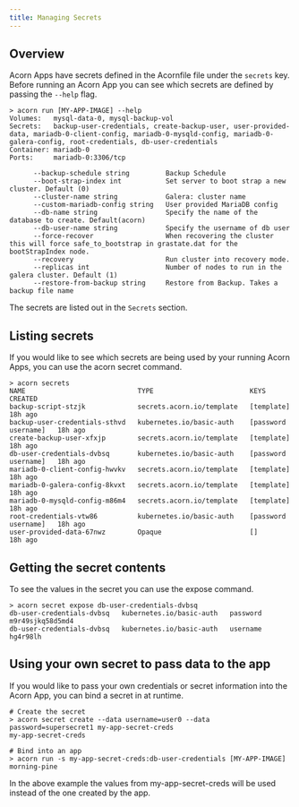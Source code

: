 ```yaml
---
title: Managing Secrets
---
```


## Overview

Acorn Apps have secrets defined in the Acornfile file under the `secrets` key. Before running an Acorn App you can see which secrets are defined by passing the `--help` flag.

```shell
> acorn run [MY-APP-IMAGE] --help
Volumes:   mysql-data-0, mysql-backup-vol
Secrets:   backup-user-credentials, create-backup-user, user-provided-data, mariadb-0-client-config, mariadb-0-mysqld-config, mariadb-0-galera-config, root-credentials, db-user-credentials
Container: mariadb-0
Ports:     mariadb-0:3306/tcp

      --backup-schedule string         Backup Schedule
      --boot-strap-index int           Set server to boot strap a new cluster. Default (0)
      --cluster-name string            Galera: cluster name
      --custom-mariadb-config string   User provided MariaDB config
      --db-name string                 Specify the name of the database to create. Default(acorn)
      --db-user-name string            Specify the username of db user
      --force-recover                  When recovering the cluster this will force safe_to_bootstrap in grastate.dat for the bootStrapIndex node.
      --recovery                       Run cluster into recovery mode.
      --replicas int                   Number of nodes to run in the galera cluster. Default (1)
      --restore-from-backup string     Restore from Backup. Takes a backup file name
```

The secrets are listed out in the `Secrets` section.

## Listing secrets

If you would like to see which secrets are being used by your running Acorn Apps, you can use the acorn secret command.

```shell
> acorn secrets
NAME                            TYPE                        KEYS                  CREATED
backup-script-stzjk             secrets.acorn.io/template   [template]            18h ago
backup-user-credentials-sthvd   kubernetes.io/basic-auth    [password username]   18h ago
create-backup-user-xfxjp        secrets.acorn.io/template   [template]            18h ago
db-user-credentials-dvbsq       kubernetes.io/basic-auth    [password username]   18h ago
mariadb-0-client-config-hwvkv   secrets.acorn.io/template   [template]            18h ago
mariadb-0-galera-config-8kvxt   secrets.acorn.io/template   [template]            18h ago
mariadb-0-mysqld-config-m86m4   secrets.acorn.io/template   [template]            18h ago
root-credentials-vtw86          kubernetes.io/basic-auth    [password username]   18h ago
user-provided-data-67nwz        Opaque                      []                    18h ago
```

## Getting the secret contents

To see the values in the secret you can use the expose command.

```shell
> acorn secret expose db-user-credentials-dvbsq
db-user-credentials-dvbsq   kubernetes.io/basic-auth   password   m9r49sjkq58d5md4
db-user-credentials-dvbsq   kubernetes.io/basic-auth   username   hg4r98lh
```

## Using your own secret to pass data to the app

If you would like to pass your own credentials or secret information into the Acorn App, you can bind a secret in at runtime.

```shell
# Create the secret
> acorn secret create --data username=user0 --data password=supersecret1 my-app-secret-creds
my-app-secret-creds

# Bind into an app
> acorn run -s my-app-secret-creds:db-user-credentials [MY-APP-IMAGE]
morning-pine
```

In the above example the values from my-app-secret-creds will be used instead of the one created by the app.
